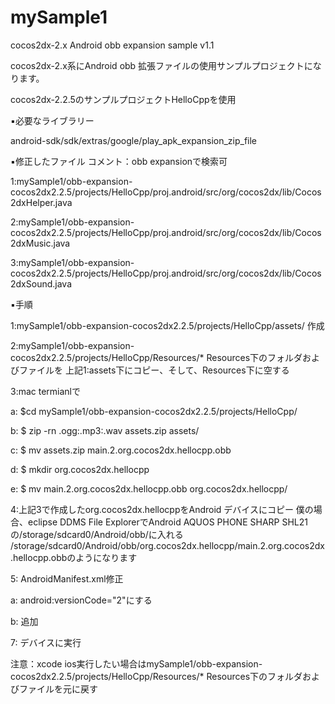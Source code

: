 mySample1
=========

cocos2dx-2.x Android obb expansion sample v1.1

cocos2dx-2.x系にAndroid obb 拡張ファイルの使用サンプルプロジェクトになります。

cocos2dx-2.2.5のサンプルプロジェクトHelloCppを使用

▪️必要なライブラリー

android-sdk/sdk/extras/google/play_apk_expansion_zip_file

▪️修正したファイル  コメント：obb expansionで検索可

1:mySample1/obb-expansion-cocos2dx2.2.5/projects/HelloCpp/proj.android/src/org/cocos2dx/lib/Cocos2dxHelper.java

2:mySample1/obb-expansion-cocos2dx2.2.5/projects/HelloCpp/proj.android/src/org/cocos2dx/lib/Cocos2dxMusic.java

3:mySample1/obb-expansion-cocos2dx2.2.5/projects/HelloCpp/proj.android/src/org/cocos2dx/lib/Cocos2dxSound.java

▪️手順

1:mySample1/obb-expansion-cocos2dx2.2.5/projects/HelloCpp/assets/ 作成

2:mySample1/obb-expansion-cocos2dx2.2.5/projects/HelloCpp/Resources/* Resources下のフォルダおよびファイルを
上記1:assets下にコピー、そして、Resources下に空する

3:mac termianlで

a: $cd mySample1/obb-expansion-cocos2dx2.2.5/projects/HelloCpp/

b: $ zip -rn .ogg:.mp3:.wav assets.zip assets/

c: $ mv assets.zip main.2.org.cocos2dx.hellocpp.obb

d: $ mkdir org.cocos2dx.hellocpp

e: $ mv main.2.org.cocos2dx.hellocpp.obb org.cocos2dx.hellocpp/

4:上記3で作成したorg.cocos2dx.hellocppをAndroid デバイスにコピー
僕の場合、eclipse DDMS File ExplorerでAndroid AQUOS PHONE SHARP SHL21の/storage/sdcard0/Android/obb/に入れる
/storage/sdcard0/Android/obb/org.cocos2dx.hellocpp/main.2.org.cocos2dx.hellocpp.obbのようになります

5: AndroidManifest.xml修正

a: android:versionCode="2"にする

b: <uses-permission android:name="android.permission.READ_EXTERNAL_STORAGE"/>追加

7: デバイスに実行

注意：xcode ios実行したい場合はmySample1/obb-expansion-cocos2dx2.2.5/projects/HelloCpp/Resources/* Resources下のフォルダおよびファイルを元に戻す


